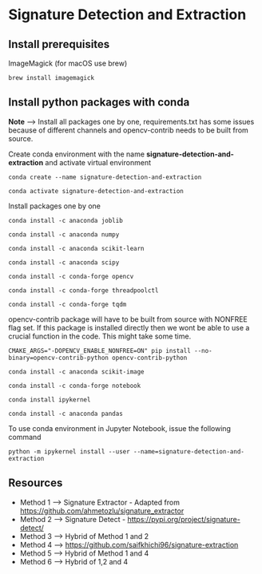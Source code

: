 # Signature Detection and Extraction

## Install prerequisites
ImageMagick (for macOS use brew)
```
brew install imagemagick
```
## Install python packages with conda
**Note** --> Install all packages one by one, requirements.txt has some issues because of different channels and opencv-contrib needs to be built from source.

Create conda environment with the name **signature-detection-and-extraction** and activate virtual environment
```
conda create --name signature-detection-and-extraction

conda activate signature-detection-and-extraction
```
Install packages one by one
```
conda install -c anaconda joblib

conda install -c anaconda numpy

conda install -c anaconda scikit-learn

conda install -c anaconda scipy

conda install -c conda-forge opencv

conda install -c conda-forge threadpoolctl

conda install -c conda-forge tqdm
```
opencv-contrib package will have to be built from source with NONFREE flag set. If this package is installed directly then we wont be able to use a crucial function in the code. This might take some time.
```
CMAKE_ARGS="-DOPENCV_ENABLE_NONFREE=ON" pip install --no-binary=opencv-contrib-python opencv-contrib-python

```
```
conda install -c anaconda scikit-image

conda install -c conda-forge notebook

conda install ipykernel

conda install -c anaconda pandas
```
To use conda environment in Jupyter Notebook, issue the following command
```
python -m ipykernel install --user --name=signature-detection-and-extraction
```

## Resources
- Method 1 --> Signature Extractor - Adapted from https://github.com/ahmetozlu/signature_extractor
- Method 2 --> Signature Detect - https://pypi.org/project/signature-detect/
- Method 3 --> Hybrid of Method 1 and 2
- Method 4 --> https://github.com/saifkhichi96/signature-extraction
- Method 5 --> Hybrid of Method 1 and 4
- Method 6 --> Hybrid of 1,2 and 4
